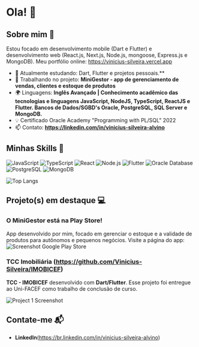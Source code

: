 # Ola! 👋

## Sobre mim 🚀

Estou focado em desenvolvimento mobile (Dart e Flutter) e desenvolvimento web (React.js, Next.js, Node.js, mongoose, Express.js e MongoDB).
Meu portfólio online: https://vinicius-silveira.vercel.app

- 🌱 Atualmente estudando: Dart, Flutter e projetos pessoais.**
- 🔭 Trabalhando no projeto: **MiniGestor - app de gerenciamento de vendas, clientes e estoque de produtos**
- 🌍 Linguagens: **Inglês Avançado | Conhecimento acadêmico das tecnologias e linguagens JavaScript, NodeJS, TypeScript, ReactJS e Flutter. Bancos de Dados/SGBD's Oracle, PostgreSQL, SQL Server e MongoDB.**
- :bulb: Certificado Oracle Academy "Programming with PL/SQL" 2022
- 📫 Contato: **https://linkedin.com/in/vinicius-silveira-alvino**

## Minhas Skills 🧠

![JavaScript](https://img.shields.io/badge/-JavaScript-F7DF1E?style=flat-square&logo=javascript&logoColor=black)
![TypeScript](https://img.shields.io/badge/-TypeScript-1e36f7?style=flat-square&logo=javascript&logoColor=black)
![React](https://img.shields.io/badge/-React-61DAFB?style=flat-square&logo=react&logoColor=black)
![Node.js](https://img.shields.io/badge/-Node.js-339933?style=flat-square&logo=node.js&logoColor=white)
![Flutter](https://img.shields.io/badge/Flutter-02569B?style=flat-square&logo=flutter&logoColor=white)
![Oracle Database](https://img.shields.io/badge/Oracle_Database-F80000?style=flat-square&logo=oracle&logoColor=white)
![PostgreSQL](https://img.shields.io/badge/PostgreSQL-4169E1?style=flat-square&logo=postgresql&logoColor=white)
![MongoDB](https://img.shields.io/badge/MongoDB-47A248?style=flat-square&logo=mongodb&logoColor=white)

![Top Langs](https://github-readme-stats.vercel.app/api/top-langs/?username=Vinicius-Silveira&hide=ShaderLab,C++,HLSL)

## Projeto(s) em destaque 💻

### O MiniGestor está na Play Store!
App desenvolvido por mim, focado em gerenciar o estoque e a validade de produtos para autônomos e pequenos negócios.
Visite a página do app:
![Screenshot Google Play Store](https://github.com/user-attachments/assets/448bd321-895a-47e7-b126-409b5cc95c04)

### TCC Imobiliária (https://github.com/Vinicius-Silveira/IMOBICEF)
**TCC - IMOBICEF** desenvolvido com **Dart/Flutter**. Esse projeto foi entregue ao Uni-FACEF como trabalho de conclusão de curso.

![Project 1 Screenshot](https://github.com/user-attachments/assets/1cead16c-d9a2-469e-8e11-7f1dce2dd5a6)

## Contate-me 📬

- **LinkedIn**(https://br.linkedin.com/in/vinicius-silveira-alvino)
